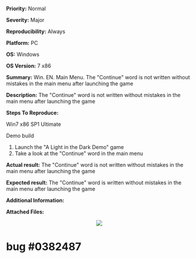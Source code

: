**Priority:** Normal

**Severity:** Major

**Reproducibility:** Always

**Platform:** PC

**OS:** Windows

**OS Version:** 7 x86

**Summary:** Win. EN. Main Menu. The "Continue" word is not written without mistakes in the main menu after launching the game

**Description:** The "Continue" word is not written without mistakes in the main menu after launching the game

**Steps To Reproduce:**

Win7 x86 SP1 Ultimate

Demo build

1. Launch the "A Light in the Dark Demo" game
2. Take a look at the "Continue" word in the main menu

**Actual result:** The "Continue" word is not written without mistakes in the main menu after launching the game

**Expected result:** The "Continue" word is written without mistakes in the main menu after launching the game

**Additional Information:**

**Attached Files:**

<p align="center">
  <img src="https://image.ibb.co/gvPWCH/2018_03_30_3_01_26.jpg">
  
  # bug #0382487
  </p>


